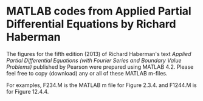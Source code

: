 # MATLAB codes from Applied Partial Differential Equations by Richard Haberman

The figures for the fifth edition (2013) of Richard Haberman's text *Applied Partial Differential Equations (with Fourier Series and Boundary Value Problems)* published by Pearson were prepared using MATLAB 4.2. Please feel free to copy (download) any or all of these MATLAB m-files.

For examples, F234.M is the MATLAB m file for Figure 2.3.4. and F1244.M is for Figure 12.4.4.</DT>
